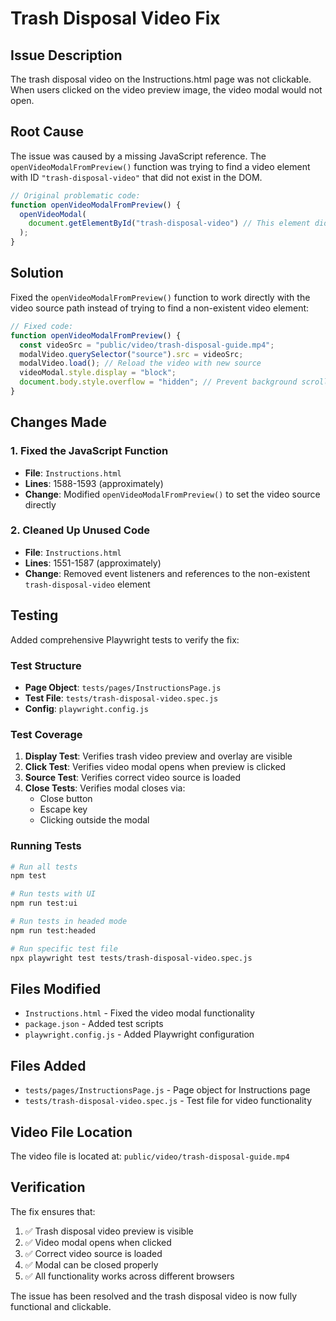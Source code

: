# Trash Disposal Video Fix

## Issue Description
The trash disposal video on the Instructions.html page was not clickable. When users clicked on the video preview image, the video modal would not open.

## Root Cause
The issue was caused by a missing JavaScript reference. The `openVideoModalFromPreview()` function was trying to find a video element with ID `"trash-disposal-video"` that did not exist in the DOM.

```javascript
// Original problematic code:
function openVideoModalFromPreview() {
  openVideoModal(
    document.getElementById("trash-disposal-video") // This element didn't exist
  );
}
```

## Solution
Fixed the `openVideoModalFromPreview()` function to work directly with the video source path instead of trying to find a non-existent video element:

```javascript
// Fixed code:
function openVideoModalFromPreview() {
  const videoSrc = "public/video/trash-disposal-guide.mp4";
  modalVideo.querySelector("source").src = videoSrc;
  modalVideo.load(); // Reload the video with new source
  videoModal.style.display = "block";
  document.body.style.overflow = "hidden"; // Prevent background scrolling
}
```

## Changes Made

### 1. Fixed the JavaScript Function
- **File**: `Instructions.html`
- **Lines**: 1588-1593 (approximately)
- **Change**: Modified `openVideoModalFromPreview()` to set the video source directly

### 2. Cleaned Up Unused Code
- **File**: `Instructions.html`
- **Lines**: 1551-1587 (approximately)
- **Change**: Removed event listeners and references to the non-existent `trash-disposal-video` element

## Testing
Added comprehensive Playwright tests to verify the fix:

### Test Structure
- **Page Object**: `tests/pages/InstructionsPage.js`
- **Test File**: `tests/trash-disposal-video.spec.js`
- **Config**: `playwright.config.js`

### Test Coverage
1. **Display Test**: Verifies trash video preview and overlay are visible
2. **Click Test**: Verifies video modal opens when preview is clicked
3. **Source Test**: Verifies correct video source is loaded
4. **Close Tests**: Verifies modal closes via:
   - Close button
   - Escape key
   - Clicking outside the modal

### Running Tests
```bash
# Run all tests
npm test

# Run tests with UI
npm run test:ui

# Run tests in headed mode
npm run test:headed

# Run specific test file
npx playwright test tests/trash-disposal-video.spec.js
```

## Files Modified
- `Instructions.html` - Fixed the video modal functionality
- `package.json` - Added test scripts
- `playwright.config.js` - Added Playwright configuration

## Files Added
- `tests/pages/InstructionsPage.js` - Page object for Instructions page
- `tests/trash-disposal-video.spec.js` - Test file for video functionality

## Video File Location
The video file is located at: `public/video/trash-disposal-guide.mp4`

## Verification
The fix ensures that:
1. ✅ Trash disposal video preview is visible
2. ✅ Video modal opens when clicked
3. ✅ Correct video source is loaded
4. ✅ Modal can be closed properly
5. ✅ All functionality works across different browsers

The issue has been resolved and the trash disposal video is now fully functional and clickable.